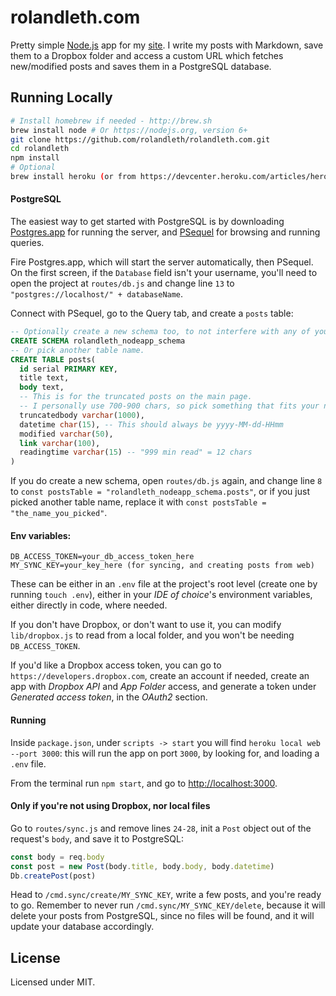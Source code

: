 # rolandleth.com

Pretty simple [Node.js](http://www.nodejs.org/) app for my [site](https://rolandleth.com). I write my posts with Markdown, save them to a Dropbox folder and access a custom URL which fetches new/modified posts and saves them in a PostgreSQL database.

## Running Locally

```bash
# Install homebrew if needed - http://brew.sh
brew install node # Or https://nodejs.org, version 6+
git clone https://github.com/rolandleth/rolandleth.com.git
cd rolandleth
npm install
# Optional
brew install heroku (or from https://devcenter.heroku.com/articles/heroku-command-line)
```

#### PostgreSQL

The easiest way to get started with PostgreSQL is by downloading [Postgres.app](http://postgresapp.com) for running the server, and [PSequel](http://www.psequel.com) for browsing and running queries.

Fire Postgres.app, which will start the server automatically, then PSequel. On the first screen, if the `Database` field isn't your username, you'll need to open the project at `routes/db.js` and change line `13` to `"postgres://localhost/" + databaseName`.

Connect with PSequel, go to the Query tab, and create a `posts` table:

```sql
-- Optionally create a new schema too, to not interfere with any of your other tables.
CREATE SCHEMA rolandleth_nodeapp_schema
-- Or pick another table name.
CREATE TABLE posts(
  id serial PRIMARY KEY,
  title text,
  body text,
  -- This is for the truncated posts on the main page.
  -- I personally use 700-900 chars, so pick something that fits your needs.
  truncatedbody varchar(1000),
  datetime char(15), -- This should always be yyyy-MM-dd-HHmm
  modified varchar(50),
  link varchar(100),
  readingtime varchar(15) -- "999 min read" = 12 chars
)
```

If you do create a new schema, open `routes/db.js` again, and change line `8` to `const postsTable = "rolandleth_nodeapp_schema.posts"`, or if you just picked another table name, replace it with `const postsTable = "the_name_you_picked"`.

#### Env variables:

```text
DB_ACCESS_TOKEN=your_db_access_token_here
MY_SYNC_KEY=your_key_here (for syncing, and creating posts from web)
```

These can be either in an `.env` file at the project's root level (create one by running `touch .env`), either in your *IDE of choice*'s environment variables, either directly in code, where needed.

If you don't have Dropbox, or don't want to use it, you can modify `lib/dropbox.js` to read from a local folder, and you won't be needing `DB_ACCESS_TOKEN`.

If you'd like a Dropbox access token, you can go to `https://developers.dropbox.com`, create an account if needed, create an app with *Dropbox API* and *App Folder* access, and generate a token under *Generated access token*, in the *OAuth2* section.

#### Running

Inside `package.json`, under `scripts -> start` you will find `heroku local web --port 3000`: this will run the app on port `3000`, by looking for, and loading a `.env` file.

From the terminal run `npm start`, and go to [http://localhost:3000](http://localhost:3000).

#### Only if you're not using Dropbox, nor local files

Go to `routes/sync.js` and remove lines `24-28`, init a `Post` object out of the request's `body`, and save it to PostgreSQL:

```js
const body = req.body
const post = new Post(body.title, body.body, body.datetime)
Db.createPost(post)
```

Head to `/cmd.sync/create/MY_SYNC_KEY`, write a few posts, and you're ready to go. Remember to never run `/cmd.sync/MY_SYNC_KEY/delete`, because it will delete your posts from PostgreSQL, since no files will be found, and it will update your database accordingly.

## License
Licensed under MIT.
